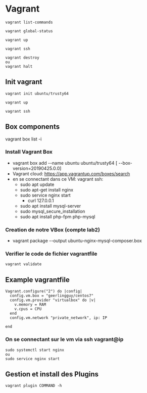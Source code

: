 # Vagrant

````
vagrant list-commands

vagrant global-status

vagrant up

vagrant ssh

vagrant destroy
ou
vagrant halt

````

##  Init vagrant

````
vagrant init ubuntu/trusty64

vagrant up

vagrant ssh
````
## Box components

vagrant box list -i

### Install Vagrant Box
- vagrant box add --name ubuntu ubuntu/trusty64 [ --box-version=20190425.0.0]
- Vagrant cloud: https://app.vagrantup.com/boxes/search
- en se connectant dans ce VM: vagrant ssh:
  - sudo apt update
  - sudo apt-get install nginx
  - sudo service nginx start
    - curl 127.0.0.1
  - sudo apt install mysql-server
  - sudo mysql_secure_installation
  - sudo apt install php-fpm php-mysql

### Creation de notre VBox (compte lab2)

- vagrant package --output ubuntu-nginx-mysql-composer.box

### Verifier le code de fichier vagrantfile
````
vagrant validate
````
## Example vagrantfile
````
Vagrant.configure("2") do |config|
  config.vm.box = "geerlingguy/centos7"
  config.vm.provider "virtualbox" do |v|
    v.memory = RAM
    v.cpus = CPU
  end
  config.vm.network "private_network", ip: IP

end
````
### On se connectant sur le vm via ssh vagrant@ip
````
sudo systemctl start nginx
ou
sudo service nginx start
````
## Gestion et install des Plugins
````
vagrant plugin COMMAND -h
````
